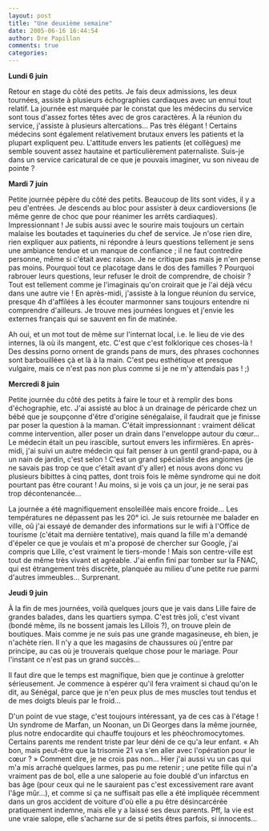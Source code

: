 ```yaml
---
layout: post
title: "Une deuxième semaine"
date: 2005-06-16 16:44:54
author: Dre Papillon
comments: true
categories: 
---
```



**Lundi 6 juin**

Retour en stage du côté des petits.  Je fais deux admissions, les deux tournées, assiste à plusieurs échographies cardiaques avec un ennui tout relatif.  La journée est marquée par le constat que les médecins du service sont tous d'assez fortes têtes avec de gros caractères.  À la réunion du service, j'assiste à plusieurs altercations...  Pas très élégant !  Certains médecins sont également relativement brutaux envers les patients et la plupart expliquent peu.  L'attitude envers les patients (et collègues) me semble souvent assez hautaine et particulièrement paternaliste.  Suis-je dans un service caricatural de ce que je pouvais imaginer, vu son niveau de pointe ?

**Mardi 7 juin**

Petite journée pépère du côté des petits.  Beaucoup de lits sont vides, il y a peu d'entrées.  Je descends au bloc pour assister à deux cardioversions (le même genre de choc que pour réanimer les arrêts cardiaques).  Impressionnant !  Je subis aussi avec le sourire mais toujours un certain malaise les boutades et taquineries du chef de service.  Je n'ose rien dire, rien expliquer aux patients, ni répondre à leurs questions tellement je sens une ambiance tendue et un manque de confiance ; il ne faut contredire personne, même si c'était avec raison.  Je ne critique pas mais je n'en pense pas moins.  Pourquoi tout ce placotage dans le dos des familles ?  Pourquoi rabrouer leurs questions, leur refuser le droit de comprendre, de choisir ?  Tout est tellement comme je l'imaginais qu'on croirait que je l'ai déjà vécu dans une autre vie !  En après-midi, j'assiste à la longue réunion du service, presque 4h d'affilées à les écouter marmonner sans toujours entendre ni comprendre d'ailleurs.  Je trouve mes journées longues et j'envie les externes français qui se sauvent en fin de matinée.

Ah oui, et un mot tout de même sur l'internat local, i.e. le lieu de vie des internes, là où ils mangent, etc.  C'est que c'est folklorique ces choses-là !  Des dessins porno ornent de grands pans de murs, des phrases cochonnes sont barbouillées çà et là à la main.  C'est peu esthétique et presque vulgaire, mais ce n'est pas non plus comme si je ne m'y attendais pas ! ;)

**Mercredi 8 juin**

Petite journée du côté des petits à faire le tour et à remplir des bons d'échographie, etc.  J'ai assisté au bloc à un drainage de péricarde chez un bébé que je soupçonne d'être d'origine sénégalaise, il faudrait que je finisse par poser la question à la maman.  C'était impressionnant : vraiment délicat comme intervention, aller poser un drain dans l'enveloppe autour du c&#339;ur...  Le médecin était un peu irascible, surtout envers les infirmières.  En après-midi, j'ai suivi un autre médecin qui fait penser à un gentil grand-papa, ou à un nain de jardin, c'est selon !  C'est un grand spécialiste des angiomes (je ne savais pas trop ce que c'était avant d'y aller) et nous avons donc vu plusieurs bibittes à cinq pattes, dont trois fois le même syndrome qui ne doit pourtant pas être courant !  Au moins, si je vois ça un jour, je ne serai pas trop décontenancée...

La journée a été magnifiquement ensoleillée mais encore froide...  Les températures ne dépassent pas les 20° ici.  Je suis retournée me balader en ville, oû j'ai essayé de demander des informations sur le wifi à l'Office de tourisme (c'était ma dernière tentative), mais quand la fille m'a demandé d'épeler ce que je voulais et m'a proposé de chercher sur Google, j'ai compris que Lille, c'est vraiment le tiers-monde !  Mais son centre-ville est tout de même très vivant et agréable.  J'ai enfin fini par tomber sur la FNAC, qui est étrangement très discrète, planquée au milieu d'une petite rue parmi d'autres immeubles...  Surprenant.

**Jeudi 9 juin**

À la fin de mes journées, voilà quelques jours que je vais dans Lille faire de grandes balades, dans les quartiers sympa.  C'est très joli, c'est vivant (bondé même, ils ne bossent jamais les Lillois ?), on trouve plein de boutiques.  Mais comme je ne suis pas une grande magasineuse, eh bien, je n'achète rien.  Il n'y a que les magasins de chaussures où j'entre par principe, au cas où je trouverais quelque chose pour le mariage.  Pour l'instant ce n'est pas un grand succès...

Il faut dire que le temps est magnifique, bien que je continue à grelotter sérieusement.  Je commence à espérer qu'il fera vraiment si chaud qu'on le dit, au Sénégal, parce que je n'en peux plus de mes muscles tout tendus et de mes doigts bleuis par le froid...

D'un point de vue stage, c'est toujours intéressant, ya de ces cas à l'étage !  Un syndrome de Marfan, un Noonan, un Di Georges dans la même journée, plus notre endocardite qui chauffe toujours et les phéochromocytomes.  Certains parents me rendent triste par leur déni de ce qu'a leur enfant.  « Ah bon, mais peut-être que la trisomie 21 va s'en aller avec l'opération pour le c&#339;ur ? »  Comment dire, je ne crois pas non...   Hier j'ai aussi vu un cas qui m'a mis arraché quelques larmes, pas pu me retenir ; une petite fille qui n'a vraiment pas de bol, elle a une saloperie au foie doublé d'un infarctus en bas âge (pour ceux qui ne le sauraient pas c'est excessivement rare avant l'âge mûr...), et comme si ça ne suffisait pas elle a été impliquée récemment dans un gros accident de voiture d'où elle a pu être désincarcérée pratiquement indemne, mais elle y a laissé ses deux parents.  Pff, la vie est une vraie salope, elle s'acharne sur de si petits êtres parfois, si innocents...